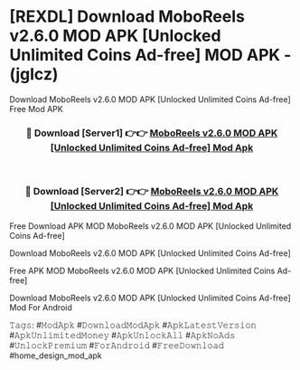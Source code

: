 # [REXDL] Download MoboReels v2.6.0 MOD APK [Unlocked Unlimited Coins Ad-free] MOD APK - (jglcz)
Download MoboReels v2.6.0 MOD APK [Unlocked Unlimited Coins Ad-free] Free Mod APK

<div align="center">
<h3>🔴 Download [Server1] 👉👉 <a href="https://apk-comot.site?title=MoboReels_v2.6.0_MOD_APK_[Unlocked_Unlimited_Coins_Ad-free]">MoboReels v2.6.0 MOD APK [Unlocked Unlimited Coins Ad-free] Mod Apk</a></h3><br>

<h3>🔴 Download [Server2] 👉👉 <a href="https://apk-comot.site?title=MoboReels_v2.6.0_MOD_APK_[Unlocked_Unlimited_Coins_Ad-free]">MoboReels v2.6.0 MOD APK [Unlocked Unlimited Coins Ad-free] Mod Apk</a></h3>
</div>


Free Download APK MOD MoboReels v2.6.0 MOD APK [Unlocked Unlimited Coins Ad-free]

Download MoboReels v2.6.0 MOD APK [Unlocked Unlimited Coins Ad-free] 

Free APK MOD MoboReels v2.6.0 MOD APK [Unlocked Unlimited Coins Ad-free] 

Download MoboReels v2.6.0 MOD APK [Unlocked Unlimited Coins Ad-free] Mod For Android

𝚃𝚊𝚐𝚜: #𝙼𝚘𝚍𝙰𝚙𝚔 #𝙳𝚘𝚠𝚗𝚕𝚘𝚊𝚍𝙼𝚘𝚍𝙰𝚙𝚔 #𝙰𝚙𝚔𝙻𝚊𝚝𝚎𝚜𝚝𝚅𝚎𝚛𝚜𝚒𝚘𝚗 #𝙰𝚙𝚔𝚄𝚗𝚕𝚒𝚖𝚒𝚝𝚎𝚍𝙼𝚘𝚗𝚎𝚢 #𝙰𝚙𝚔𝚄𝚗𝚕𝚘𝚌𝚔𝙰𝚕𝚕 #𝙰𝚙𝚔𝙽𝚘𝙰𝚍𝚜 #𝚄𝚗𝚕𝚘𝚌𝚔𝙿𝚛𝚎𝚖𝚒𝚞𝚖 #𝙵𝚘𝚛𝙰𝚗𝚍𝚛𝚘𝚒𝚍 #𝙵𝚛𝚎𝚎𝙳𝚘𝚠𝚗𝚕𝚘𝚊𝚍 #home_design_mod_apk